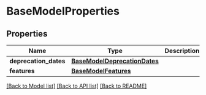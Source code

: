 # BaseModelProperties

## Properties
Name | Type | Description | Notes
------------ | ------------- | ------------- | -------------
**deprecation_dates** | [**BaseModelDeprecationDates**](BaseModelDeprecationDates.md) |  | [optional] 
**features** | [**BaseModelFeatures**](BaseModelFeatures.md) |  | [optional] 

[[Back to Model list]](../README.md#documentation-for-models) [[Back to API list]](../README.md#documentation-for-api-endpoints) [[Back to README]](../README.md)

